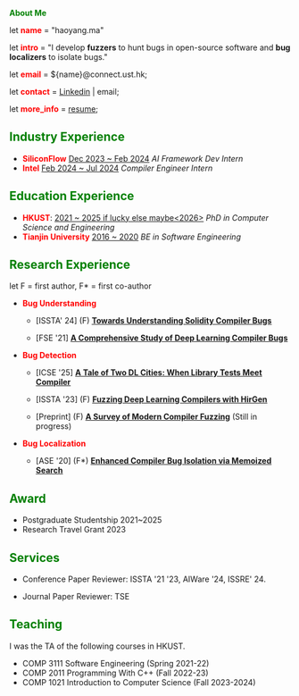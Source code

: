 **<font color="green">About Me</font>**

let **<font color=red>name</font>** = "haoyang.ma"

let **<font color=red>intro</font>** = "I develop **fuzzers** to hunt bugs in open-source software and **bug localizers** to isolate bugs."

let **<font color=red>email</font>** = ${name}@connect.ust.hk;

let **<font color=red>contact</font>** = [Linkedin](https://www.linkedin.com/in/haoyang-ma-a870b01b6/) | email;

let **<font color=red>more_info</font>** = [resume](https://docs.google.com/document/d/1jyXyyk7lvIkyzEn4W9R8akU0RtGbPSEgfCgbzDNWx8M/edit?usp=sharing);


## <font color="green">Industry Experience</font>

+ **<font color=red>SiliconFlow</font>** <u>Dec 2023 ~ Feb 2024</u> *AI Framework Dev Intern*
+ **<font color=red>Intel</font>** <u>Feb 2024 ~ Jul 2024</u> *Compiler Engineer Intern*

## <font color="green">Education Experience</font>

+ **<font color=red>HKUST</font>**: <u>2021 ~ 2025 if lucky else maybe<2026></u> *PhD in Computer Science and Engineering*
+ **<font color=red>Tianjin University</font>** <u>2016 ~ 2020</u> *BE in Software Engineering*

## <font color="green">Research Experience</font>

let F = first author, F\* = first co-author

+ **<font color=red>Bug Understanding</font>**

  + [ISSTA' 24] (F) <u>**[Towards Understanding Solidity Compiler Bugs](https://arxiv.org/abs/2407.05981)**</u>

  + [FSE '21] <u>**[A Comprehensive Study of Deep Learning Compiler Bugs](papers/fse21.pdf)**</u>

      <!-- >Qingchao Shen, **Haoyang Ma**, Junjie Chen, Yongqiang Tian, Shing-Chi Cheung, Xiang Chen -->

+ **<font color=red>Bug Detection</font>**

    + [ICSE '25] <u>**[A Tale of Two DL Cities: When Library Tests Meet Compiler](https://arxiv.org/abs/2407.16626)**</u>

        <!-- > Anonymous, **Haoyang Ma**, Anonymous -->


    + [ISSTA '23] (F) <u>**[Fuzzing Deep Learning Compilers with HirGen](papers/issta23.pdf)**</u>

         <!-- >**Haoyang Ma**, Qingchao Shen, Yongqiang Tian, Junjie Chen, Shing-Chi Cheung -->



    + [Preprint] (F) <u>**[A Survey of Modern Compiler Fuzzing](https://arxiv.org/abs/2306.06884)**</u> (Still in progress)

        <!-- >**Haoyang Ma** -->

+ **<font color=red>Bug Localization</font>**

    + [ASE '20] (F\*) <u>**[Enhanced Compiler Bug Isolation via Memoized Search](papers/ase20.pdf)**</u>

        <!-- >Junjie Chen\*, **Haoyang Ma\***, Lingming Zhang -->

## <font color=green>Award</font>

<!-- + Some <del>easy-to-get bronze medals</del> in ICPC/CCPC regional contests 2018-2019 -->
+ Postgraduate Studentship 2021~2025
+ Research Travel Grant 2023

## <font color=green>Services</font>

+ Conference Paper Reviewer: ISSTA '21 '23, AIWare '24, ISSRE' 24.

+ Journal Paper Reviewer: TSE

## <font color=green>Teaching</font>

I was the TA of the following courses in HKUST.

+ COMP 3111 Software Engineering (Spring 2021-22)
+ COMP 2011 Programming With C++ (Fall 2022-23)
+ COMP 1021 Introduction to Computer Science (Fall 2023-2024)